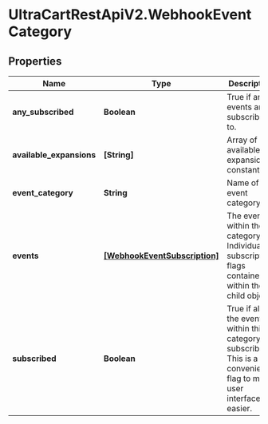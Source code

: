 # UltraCartRestApiV2.WebhookEventCategory

## Properties

Name | Type | Description | Notes
------------ | ------------- | ------------- | -------------
**any_subscribed** | **Boolean** | True if any events are subscribed to. | [optional] 
**available_expansions** | **[String]** | Array of available expansion constants | [optional] 
**event_category** | **String** | Name of the event category | [optional] 
**events** | [**[WebhookEventSubscription]**](WebhookEventSubscription.md) | The events within the category.  Individual subscription flags contained within the child object. | [optional] 
**subscribed** | **Boolean** | True if all the events within this category are subscribed.  This is a convenience flag to make user interfaces easier. | [optional] 


